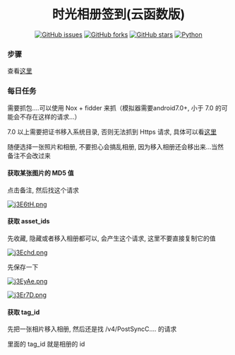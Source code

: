 <div align="center">
<h1>时光相册签到(云函数版)</h1>

[![GitHub issues](https://img.shields.io/github/issues/ICE99125/TimeAlbum?color=red&style=for-the-badge)](https://github.com/ICE99125/TimeAlbum/issues) [![GitHub forks](https://img.shields.io/github/forks/ICE99125/TimeAlbum?style=for-the-badge)](https://github.com/ICE99125/TimeAlbum/network) [![GitHub stars](https://img.shields.io/github/stars/ICE99125/TimeAlbum?style=for-the-badge)](https://github.com/ICE99125/TimeAlbum/stargazers) [![Python](https://img.shields.io/badge/python-3.6%2B-orange?style=for-the-badge)](https://www.python.org/)

</div>

### 步骤

查看[这里](https://github.com/ICE99125/BiliBili_Checkin.git)

### 每日任务

需要抓包....可以使用 Nox + fidder 来抓（模拟器需要android7.0+, 小于 7.0 的可能会不存在这样的请求...）

7.0 以上需要把证书移入系统目录, 否则无法抓到 Https 请求, 具体可以看[这里](https://blog.csdn.net/qq_43278826/article/details/124291040)

随便选择一张照片和相册, 不要担心会搞乱相册, 因为移入相册还会移出来...当然备注不会改过来

#### 获取某张图片的 MD5 值

点击备注, 然后找这个请求

[![j3E6tH.png](https://s1.ax1x.com/2022/07/02/j3E6tH.png)](https://imgtu.com/i/j3E6tH)


#### 获取 asset_ids


先收藏, 隐藏或者移入相册都可以, 会产生这个请求, 这里不要直接复制它的值


[![j3Echd.png](https://s1.ax1x.com/2022/07/02/j3Echd.png)](https://imgtu.com/i/j3Echd)


先保存一下


[![j3EyAe.png](https://s1.ax1x.com/2022/07/02/j3EyAe.png)](https://imgtu.com/i/j3EyAe)


[![j3Er7D.png](https://s1.ax1x.com/2022/07/02/j3Er7D.png)](https://imgtu.com/i/j3Er7D)


#### 获取 tag_id

先把一张相片移入相册, 然后还是找 /v4/PostSyncC.... 的请求

里面的 tag_id 就是相册的 id

